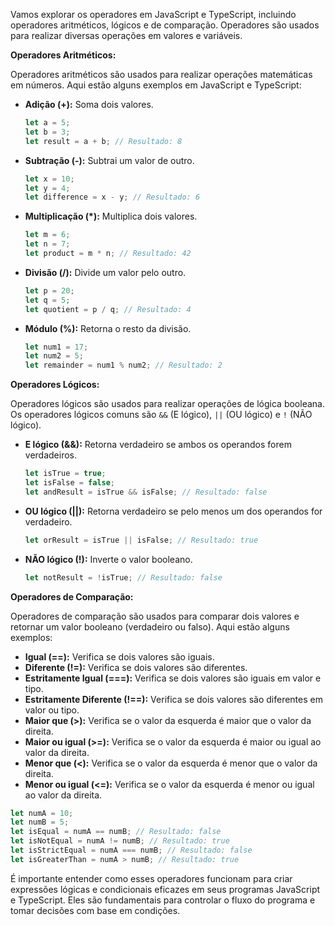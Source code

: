 Vamos explorar os operadores em JavaScript e TypeScript, incluindo operadores aritméticos, lógicos e de comparação. Operadores são usados para realizar diversas operações em valores e variáveis.

**Operadores Aritméticos:**

Operadores aritméticos são usados para realizar operações matemáticas em números. Aqui estão alguns exemplos em JavaScript e TypeScript:

- **Adição (+):** Soma dois valores.
  ```javascript
  let a = 5;
  let b = 3;
  let result = a + b; // Resultado: 8
  ```

- **Subtração (-):** Subtrai um valor de outro.
  ```javascript
  let x = 10;
  let y = 4;
  let difference = x - y; // Resultado: 6
  ```

- **Multiplicação (*):** Multiplica dois valores.
  ```javascript
  let m = 6;
  let n = 7;
  let product = m * n; // Resultado: 42
  ```

- **Divisão (/):** Divide um valor pelo outro.
  ```javascript
  let p = 20;
  let q = 5;
  let quotient = p / q; // Resultado: 4
  ```

- **Módulo (%):** Retorna o resto da divisão.
  ```javascript
  let num1 = 17;
  let num2 = 5;
  let remainder = num1 % num2; // Resultado: 2
  ```

**Operadores Lógicos:**

Operadores lógicos são usados para realizar operações de lógica booleana. Os operadores lógicos comuns são `&&` (E lógico), `||` (OU lógico) e `!` (NÃO lógico).

- **E lógico (&&):** Retorna verdadeiro se ambos os operandos forem verdadeiros.
  ```javascript
  let isTrue = true;
  let isFalse = false;
  let andResult = isTrue && isFalse; // Resultado: false
  ```

- **OU lógico (||):** Retorna verdadeiro se pelo menos um dos operandos for verdadeiro.
  ```javascript
  let orResult = isTrue || isFalse; // Resultado: true
  ```

- **NÃO lógico (!):** Inverte o valor booleano.
  ```javascript
  let notResult = !isTrue; // Resultado: false
  ```

**Operadores de Comparação:**

Operadores de comparação são usados para comparar dois valores e retornar um valor booleano (verdadeiro ou falso). Aqui estão alguns exemplos:

- **Igual (==):** Verifica se dois valores são iguais.
- **Diferente (!=):** Verifica se dois valores são diferentes.
- **Estritamente Igual (===):** Verifica se dois valores são iguais em valor e tipo.
- **Estritamente Diferente (!==):** Verifica se dois valores são diferentes em valor ou tipo.
- **Maior que (>):** Verifica se o valor da esquerda é maior que o valor da direita.
- **Maior ou igual (>=):** Verifica se o valor da esquerda é maior ou igual ao valor da direita.
- **Menor que (<):** Verifica se o valor da esquerda é menor que o valor da direita.
- **Menor ou igual (<=):** Verifica se o valor da esquerda é menor ou igual ao valor da direita.

```javascript
let numA = 10;
let numB = 5;
let isEqual = numA == numB; // Resultado: false
let isNotEqual = numA != numB; // Resultado: true
let isStrictEqual = numA === numB; // Resultado: false
let isGreaterThan = numA > numB; // Resultado: true
```

É importante entender como esses operadores funcionam para criar expressões lógicas e condicionais eficazes em seus programas JavaScript e TypeScript. Eles são fundamentais para controlar o fluxo do programa e tomar decisões com base em condições.